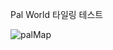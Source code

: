 Pal World 타일링 테스트

![palMap](https://github.com/kimminhyug/palMap/assets/42853144/eadf1fbb-f11f-4638-b037-b9e18c0307ce)
